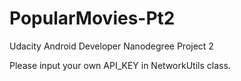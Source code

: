# PopularMovies-Pt2
Udacity Android Developer Nanodegree Project 2

Please input your own API_KEY in NetworkUtils class.
